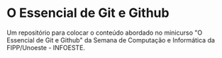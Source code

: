 # O Essencial de Git e Github
Um repositório para colocar o conteúdo abordado no minicurso "O Essencial de Git e Github" da Semana de Computação e Informática da FIPP/Unoeste - INFOESTE.
